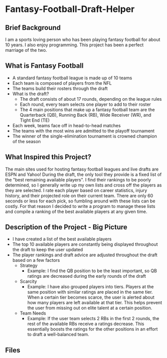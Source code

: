 # Fantasy-Football-Draft-Helper

## Brief Background
I am a sports loving person who has been playing fantasy football for about 10 years. I also enjoy programming. This project has been a perfect marriage of the two.

## What is Fantasy Football
- A standard fantasy football league is made up of 10 teams
- Each team is composed of players from the NFL
- The teams build their rosters through the draft
- What is the draft?
  - The draft consists of about 17 rounds, depending on the league rules
  - Each round, every team selects one player to add to their roster
  - The 4 main positions that make up a fantasy football team are the Quarterback (QB), Running Back (RB), Wide Receiver (WR), and Tight End (TE)
- Each week, teams face off in head-to-head matches
- The teams with the most wins are admitted to the playoff tournament
- The winner of the single-elimination tournament is crowned champion of the season

## What Inspired this Project?
The main sites used for hosting fantasy football leagues and live drafts are ESPN and Yahoo! During the draft, the only tool they provide is a fixed list of the "best remaining available players". I find their rankings to be poorly determined, so I generally write up my own lists and cross off the players as they are selected. I rate each player based on career statistics, injury history, and their projected role on their current team. There are only 60 seconds or less for each pick, so fumbling around with these lists can be costly. For that reason I decided to write a program to manage these lists and compile a ranking of the best available players at any given time.

## Description of the Project - Big Picture
- I have created a list of the best available players
- The top 10 available players are constantly being displayed throughout the draft to keep the user updated
- The player rankings and draft advice are adjusted throughout the draft based on a few factors
  - Strategy
    - Example: I find the QB position to be the least important, so QB ratings are decreased during the early rounds of the draft
  - Scarcity
    - Example: I have also grouped players into tiers. Players at the same position with similar ratings are placed in the same tier. When a certain tier becomes scarce, the user is alerted about how many players are left available at that tier. This helps prevent the user from missing out on elite talent at a certain position.
  - Team Needs
    - Example: If the user team selects 2 RBs in the first 2 rounds, the rest of the available RBs receive a ratings decrease. This essentially boosts the ratings for the other positions in an effort to draft a well-balanced team.

## Files


